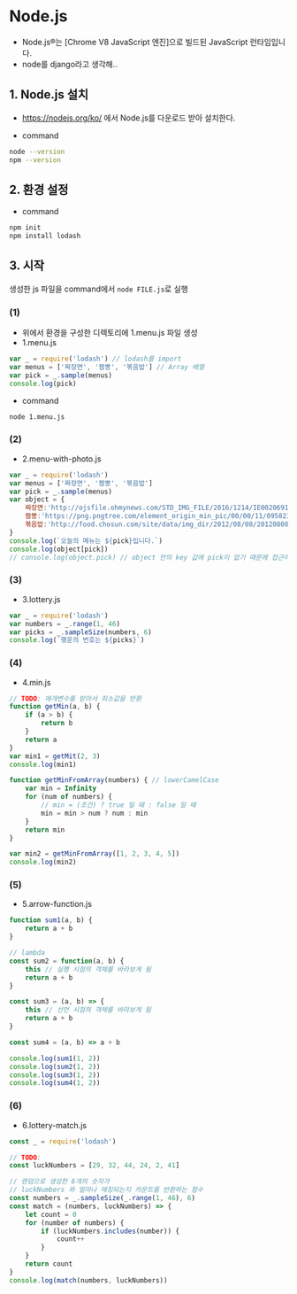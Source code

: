 # Node.js

* Node.js®는 [Chrome V8 JavaScript 엔진]으로 빌드된 JavaScript 런타임입니다.
* node를 django라고 생각해..

## 1. Node.js 설치

* https://nodejs.org/ko/ 에서 Node.js를 다운로드 받아 설치한다.

* command

```bash
node --version
npm --version
```



## 2. 환경 설정

* command

```bash
npm init
npm install lodash
```



## 3. 시작

생성한 js 파일을 command에서 `node FILE.js`로 실행

### (1)

* 위에서 환경을 구성한 디렉토리에 1.menu.js 파일 생성
* 1.menu.js

```javascript
var _ = require('lodash') // lodash를 import
var menus = ['짜장면', '짬뽕', '볶음밥'] // Array 배열
var pick = _.sample(menus)
console.log(pick)
```

* command

```bash
node 1.menu.js
```

### (2)

* 2.menu-with-photo.js

```javascript
var _ = require('lodash')
var menus = ['짜장면', '짬뽕', '볶음밥']
var pick = _.sample(menus)
var object = {
    짜장면:'http://ojsfile.ohmynews.com/STD_IMG_FILE/2016/1214/IE002069160_STD.jpg',
    짬뽕:'https://png.pngtree.com/element_origin_min_pic/00/00/11/095823383855d7e.jpg',
    볶음밥:'http://food.chosun.com/site/data/img_dir/2012/08/08/2012080802054_0.jpg',
}
console.log(`오늘의 메뉴는 ${pick}입니다.`)
console.log(object[pick])
// console.log(object.pick) // object 안의 key 값에 pick이 없기 때문에 접근이 불가능
```

### (3)

* 3.lottery.js

```js
var _ = require('lodash')
var numbers = _.range(1, 46)
var picks = _.sampleSize(numbers, 6)
console.log(`행운의 번호는 ${picks}`)
```

### (4)

* 4.min.js

```js
// TODO: 매개변수를 받아서 최소값을 반환
function getMin(a, b) {
    if (a > b) {
        return b
    }
    return a
}
var min1 = getMit(2, 3)
console.log(min1)

function getMinFromArray(numbers) { // lowerCamelCase
    var min = Infinity
    for (num of numbers) {
        // min = (조건) ? true 일 때 : false 일 때
        min = min > num ? num : min
    }
    return min
}

var min2 = getMinFromArray([1, 2, 3, 4, 5])
console.log(min2)
```

### (5)

* 5.arrow-function.js

```js
function sum1(a, b) {
    return a + b
}

// lambda
const sum2 = function(a, b) {
    this // 실행 시점의 객체를 바라보게 됨
    return a + b
}

const sum3 = (a, b) => {
    this // 선언 시점의 객체를 바라보게 됨
    return a + b
}

const sum4 = (a, b) => a + b

console.log(sum1(1, 2))
console.log(sum2(1, 2))
console.log(sum3(1, 2))
console.log(sum4(1, 2))
```

### (6)

* 6.lottery-match.js

```js
const _ = require('lodash')

// TODO:
const luckNumbers = [29, 32, 44, 24, 2, 41]

// 랜덤으로 생성한 6개의 숫자가
// luckNumbers 와 얼마나 매칭되는지 카운트를 반환하는 함수
const numbers = _.sampleSize(_.range(1, 46), 6)
const match = (numbers, luckNumbers) => {
    let count = 0
    for (number of numbers) {
        if (luckNumbers.includes(number)) {
            count++
        }
    }
    return count
}
console.log(match(numbers, luckNumbers))
```

